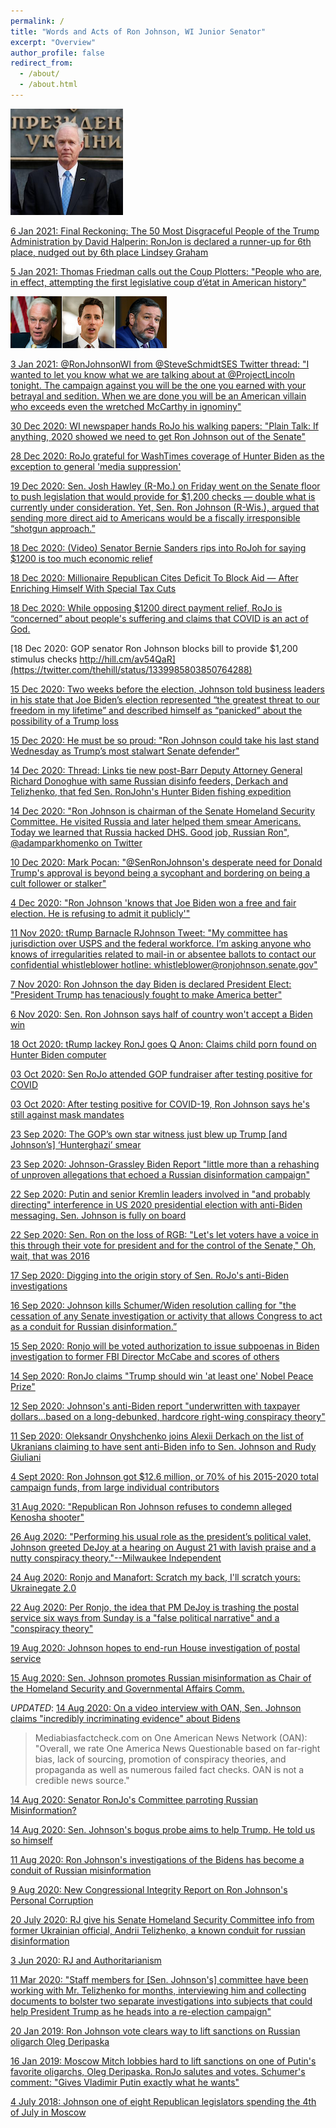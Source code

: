 ```yaml
---
permalink: /
title: "Words and Acts of Ron Johnson, WI Junior Senator"
excerpt: "Overview"
author_profile: false
redirect_from:
  - /about/
  - /about.html
---
```

![](../images/rojoUkr.png)

[6 Jan 2021: Final Reckoning: The 50 Most Disgraceful People of the Trump Administration by David Halperin: RonJon is declared a runner-up for 6th place, nudged out by 6th place Lindsey Graham](https://www.republicreport.org/2020/final-reckoning-the-50-most-disgraceful-people-of-the-trump-administration/)

[5 Jan 2021: Thomas Friedman calls out the Coup Plotters: "People who are, in effect, attempting the first legislative coup d’état in American history"](https://www.nytimes.com/2021/01/05/opinion/trump-republicans-election.html?action=click&module=Opinion&pgtype=Homepage)

![](../images/coupPlottersSmall.png)

[3 Jan 2021: @RonJohnsonWI from @SteveSchmidtSES Twitter thread: "I wanted to let you know what we are talking about at @ProjectLincoln tonight. The campaign against you will be the one you earned with your betrayal and sedition.  When we are done you will be an American villain who exceeds even the wretched McCarthy in ignominy"](https://twitter.com/SteveSchmidtSES/status/1345906690902908931)

[30 Dec 2020: WI newspaper hands RoJo his walking papers: "Plain Talk: If anything, 2020 showed we need to get Ron Johnson out of the Senate"](https://madison.com/ct/news/opinion/column/dave_zweifel/plain-talk-if-anything-2020-showed-we-need-to-get-ron-johnson-out-of-the/article_2bea2f6c-449a-11eb-80fd-2f8602d43083.html)

[28 Dec 2020: RoJo grateful for WashTimes coverage of Hunter Biden as the exception to general 'media suppression'](https://twitter.com/SenRonJohnson/status/1343645142650126336)

[19 Dec 2020: Sen. Josh Hawley (R-Mo.) on Friday went on the Senate floor to push legislation that would provide for $1,200 checks — double what is currently under consideration. Yet, Sen. Ron Johnson (R-Wis.), argued that sending more direct aid to Americans would be a fiscally irresponsible “shotgun approach.”](https://www.washingtonpost.com/us-policy/2020/12/18/government-funding-likely-expire-friday-night-congress-tries-complete-stimulus-deal/)

[18 Dec 2020: (Video) Senator Bernie Sanders rips into RoJoh for saying $1200 is too much economic relief](https://youtu.be/1z_Zc5TueYU)

[18 Dec 2020: Millionaire Republican Cites Deficit To Block Aid — After Enriching Himself With Special Tax Cuts](https://www.dailyposter.com/p/millionaire-republican-cites-deficit)

[18 Dec 2020: While opposing $1200 direct payment relief, RoJo is “concerned” about people's suffering and claims that COVID is an act of God. ](https://twitter.com/RexChapman/status/1340023426921148416)

[18 Dec 2020: GOP senator Ron Johnson blocks bill to provide $1,200 stimulus checks http://hill.cm/av54QaR](https://twitter.com/thehill/status/1339985803850764288)

[15 Dec 2020: Two weeks before the election, Johnson told business leaders in his state that Joe Biden’s election represented “the greatest threat to our freedom in my lifetime” and described himself as “panicked” about the possibility of a Trump loss](https://www.washingtonpost.com/politics/ron-johnson-trump-election-senate/2020/12/15/8e34c190-3e60-11eb-a402-fba110db3b42_story.html)

[15 Dec 2020: He must be so proud: "Ron Johnson could take his last stand Wednesday as Trump’s most stalwart Senate defender"](https://www.washingtonpost.com/politics/ron-johnson-trump-election-senate/2020/12/15/8e34c190-3e60-11eb-a402-fba110db3b42_story.html)

[14 Dec 2020: Thread: Links tie new post-Barr Deputy Attorney General Richard Donoghue with same Russian disinfo feeders, Derkach and Telizhenko, that fed Sen. RonJohn's Hunter Biden fishing expedition](https://twitter.com/OlgaNYC1211/status/1338621481123770369)

[14 Dec 2020: "Ron Johnson is chairman of the Senate Homeland Security Committee. He visited Russia and later helped them smear Americans. Today we learned that Russia hacked DHS. Good job, Russian Ron", @adamparkhomenko on Twitter](https://twitter.com/AdamParkhomenko/status/1338580218982838273)

[10 Dec 2020: Mark Pocan: "@SenRonJohnson's desperate need for Donald Trump's approval is beyond being a sycophant and bordering on being a cult follower or stalker"](https://madison.com/wsj/news/local/govt-and-politics/ron-johnson-called-scum-for-considering-challenge-to-election/article_4868c0db-cff3-51b2-a2fe-4371d77ed79f.html)

[4 Dec 2020: "Ron Johnson 'knows that Joe Biden won a free and fair election. He is refusing to admit it publicly'"](https://www.dailykos.com/stories/2020/12/2/1999512/-Ron-Johnson-knows-that-Joe-Biden-won-a-free-and-fair-election-He-is-refusing-to-admit-it-publicly)

[11 Nov 2020: tRump Barnacle RJohnson Tweet: "My committee has jurisdiction over USPS and the federal workforce. I’m asking anyone who knows of irregularities related to mail-in or absentee ballots to contact our confidential whistleblower hotline: whistleblower@ronjohnson.senate.gov"](https://twitter.com/SenRonJohnson/status/1326712457881153536)

[7 Nov 2020: Ron Johnson the day Biden is declared President Elect: "President Trump has tenaciously fought to make America better"](https://www.nbc15.com/2020/11/07/sen-johnson-president-trump-will-always-be-a-winner/) 

[6 Nov 2020: Sen. Ron Johnson says half of country won't accept a Biden win](https://madison.com/news/state_and_regional/govt-and-politics/sen-ron-johnson-says-half-of-country-wont-accept-a-biden-win/article_edf6fcee-206d-11eb-a922-672cc19ced3a.html)

[18 Oct 2020: tRump lackey RonJ goes Q Anon: Claims child porn found on Hunter Biden computer](https://twitter.com/i/status/1317849887438966784)

[03 Oct 2020: Sen RoJo attended GOP fundraiser after testing positive for COVID](https://www.dailykos.com/stories/2020/10/3/1983269/-Sen-Ron-Johnson-attended-GOP-fundraiser-after-testing-positive-for-COVID?utm_campaign=trending)

[03 Oct 2020: After testing positive for COVID-19, Ron Johnson says he's still against mask mandates](https://madison.com/ct/news/local/govt-and-politics/after-testing-positive-for-covid-19-ron-johnson-says-hes-still-against-mask-mandates/article_779c1b9f-e725-55cf-944c-03122be174e7.html#tracking-source=home-top-story)

[23 Sep 2020: The GOP’s own star witness just blew up Trump [and Johnson’s] ‘Hunterghazi’ smear](https://www.washingtonpost.com/opinions/2020/09/23/gops-own-star-witness-just-blew-up-trumps-huntergazi-smear/)

[23 Sep 2020: Johnson-Grassley Biden Report "little more than a rehashing of unproven allegations that echoed a Russian disinformation campaign"](https://www.nytimes.com/2020/09/23/us/politics/biden-inquiry-republicans-johnson.html)

[22 Sep 2020: Putin and senior Kremlin leaders involved in "and probably directing" interference in US 2020 presidential election with anti-Biden messaging. Sen. Johnson is fully on board](https://www.washingtonpost.com/opinions/2020/09/22/secret-cia-assessment-putin-probably-directing-influence-operation-denigrate-biden/)

[22 Sep 2020: Sen. Ron on the loss of RGB: "Let's let voters have a voice in this through their vote for president and for the control of the Senate," Oh, wait, that was 2016](https://www.jsonline.com/story/news/politics/elections/2020/09/19/sen-johnson-argued-2016-high-court-vacancies-should-not-filled-election-year/5838244002/) 

[17 Sep 2020: Digging into the origin story of Sen. RoJo's anti-Biden investigations](https://www.dailykos.com/stories/2020/9/17/1978164/-If-GOP-Sen-Ron-Johnson-isn-t-a-Russian-asset-he-s-certainly-behaving-like-one)

[16 Sep 2020: Johnson kills Schumer/Widen resolution calling for "the cessation of any Senate investigation or activity that allows Congress to act as a conduit for Russian disinformation.”](https://www.marketwatch.com/story/mitt-romney-says-fellow-senate-republican-ron-johnsons-probe-into-biden-son-is-not-a-legitimate-function-of-government-2020-09-16)

[15 Sep 2020: Ronjo will be voted authorization to issue subpoenas in Biden investigation to former FBI Director McCabe and scores of others](https://thehill.com/homenews/senate/515693-senate-panel-to-vote-next-week-on-authorizing-subpoenas-for-biden-obama-era)

[14 Sep 2020: RonJo claims "Trump should win 'at least one' Nobel Peace Prize"](https://www.jsonline.com/story/news/politics/elections/2020/09/14/wisconsin-ron-johnson-says-donald-trump-should-win-nobel-peace-prize/5791780002/)

[12 Sep 2020: Johnson's anti-Biden report "underwritten with taxpayer dollars...based on a long-debunked, hardcore right-wing conspiracy theory"](https://www.washingtonpost.com/national-security/biden-ukraine-senate-investigation/2020/09/11/e969d848-f379-11ea-999c-67ff7bf6a9d2_story.html?hpid=hp_hp-banner-main_bidenprobe-925am%3Ahomepage%2Fstory-ans)

[11 Sep 2020: Oleksandr Onyshchenko joins Alexii Derkach on the list of Ukranians claiming to have sent anti-Biden info to Sen. Johnson and Rudy Giuliani](https://www.dailykos.com/stories/2020/9/11/1976719/-Looky-here-Trump-allies-Biden-smears-informed-by-active-Russian-agent-for-over-a-decade)

[4 Sept 2020: Ron Johnson got $12.6 million, or 70% of his 2015-2020 total campaign funds, from large individual contributors](https://www.opensecrets.org/members-of-congress/summary?cid=N00032546)

[31 Aug 2020: "Republican Ron Johnson refuses to condemn alleged Kenosha shooter"](https://www.salon.com/2020/08/31/republican-ron-johnson-refuses-to-condemn-alleged-kenosha-shooter-when-pressed-by-cnn-host_partner/)

[26 Aug 2020: "Performing his usual role as the president’s political valet, Johnson greeted DeJoy at a hearing on August 21 with lavish praise and a nutty conspiracy theory."--Milwaukee Independent](http://www.milwaukeeindependent.com/syndicated/senator-ron-johnson-is-playing-the-fool-on-trumps-behalf-in-order-to-wreck-the-postal-service/)

[24 Aug 2020: Ronjo and Manafort: Scratch my back, I'll scratch yours: Ukrainegate 2.0](https://www.justsecurity.org/72148/manaforts-reward-sen-ron-johnson-and-the-ukraine-conspiracy-investigation-part-ii/)

[22 Aug 2020: Per Ronjo, the idea that PM DeJoy is trashing the postal service six ways from Sunday is a "false political narrative" and a "conspiracy theory"](https://www.jsonline.com/story/news/politics/2020/08/21/ron-johnson-false-political-narrative-postmaster-general/3406946001/)

[19 Aug 2020: Johnson hopes to end-run House investigation of postal service](https://www.dailykos.com/stories/2020/8/18/1970295/-Johnson-hopes-to-pre-empt-House-efforts-on-Postal-Service-he-might-not-have-thought-that-through?utm_campaign=trending)

[15 Aug 2020: Sen. Johnson promotes Russian misinformation as Chair of the Homeland Security and Governmental Affairs Comm.](https://twitter.com/SteveSchmidtSES/status/1294786356267417601?cxt=HHwWgoC8lZfVgPgjAAAA)

_UPDATED_: [14 Aug 2020: On a video interview with OAN, Sen. Johnson claims "incredibly incriminating evidence" about Bidens](https://youtu.be/vzjyF8_KqUM)

>Mediabiasfactcheck.com on One American News Network (OAN): "Overall, we rate One America News Questionable based on far-right bias, lack of sourcing, promotion of conspiracy theories, and propaganda as well as numerous failed fact checks. OAN is not a credible news source."


[14 Aug 2020: Senator RonJo's Committee parroting Russian Misinformation?](https://www.marketwatch.com/story/wisconsin-republican-ron-johnson-on-defensive-over-probe-of-biden-and-ukraine-in-wake-of-intelligence-assessment-on-ongoing-russian-election-interference-2020-08-13)

[14 Aug 2020: Sen. Johnson's bogus probe aims to help Trump. He told us so himself](https://www.dailykos.com/stories/2020/8/14/1969289/-GOP-Sen-Ron-Johnson-gets-caught-admitting-his-bogus-investigation-will-boost-Trump-s-reelection)

[11 Aug 2020: Ron Johnson's investigations of the Bidens has become a conduit of Russian misinformation](https://www.justsecurity.org/71947/how-sen-ron-johnsons-investigation-became-an-enabler-of-russian-disinformation-part-i/)

[9 Aug 2020: New Congressional Integrity Report on Ron Johnson's Personal Corruption](http://www.milwaukeeindependent.com/syndicated/new-report-details-how-senator-ron-johnson-betrayed-wisconsin-to-make-millions-in-personal-profit/)

[20 July 2020: RJ give his Senate Homeland Security Committee info from former Ukrainian official, Andrii Telizhenko, a known conduit for russian disinformation](https://www.nytimes.com/2020/07/20/us/politics/congress-disinformation-biden-russia-ukraine.html)

[3 Jun 2020: RJ and Authoritarianism](https://www.facebook.com/thomaskeen.nvcd/posts/568788330703623)

[11 Mar 2020: "Staff members for [Sen. Johnson's] committee have been working with Mr. Telizhenko for months, interviewing him and collecting documents to bolster two separate investigations into subjects that could help President Trump as he heads into a re-election campaign"](https://www.nytimes.com/2020/03/11/us/politics/senate-subpoena-ron-johnson-ukraine.html)

[20 Jan 2019: Ron Johnson vote clears way to lift sanctions on Russian oligarch Oleg Deripaska](https://madison.com/wsj/news/local/govt-and-politics/roll-call-key-votes-from-the-wisconsin-congressional-delegation-this-week/article_0dedee09-59a1-59ce-9710-bc99e39594e3.html)

[16 Jan 2019: Moscow Mitch lobbies hard to lift sanctions on one of Putin's favorite oligarchs, Oleg Deripaska. RonJo salutes and votes. Schumer's comment: "Gives Vladimir Putin exactly what he wants"](https://www.dailykos.com/stories/2020/12/30/2004140/-Why-is-McConnell-Getting-Away-with-the-Deripaska-Scandal?pm_source=story_sidebar&pm_medium=web&pm_campaign=recommended)

[4 July 2018: Johnson one of eight Republican legislators spending the 4th of July in Moscow](https://www.washingtonpost.com/opinions/eight-republicans-spent-july-4-in-russia-where-are-the-fireworks/2018/07/06/beae30be-812e-11e8-b658-4f4d2a1aeef1_story.html)
